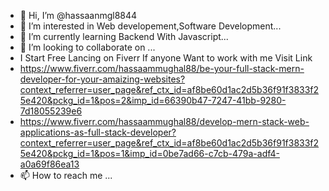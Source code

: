 - 👋 Hi, I’m @hassaanmgl8844
- 👀 I’m interested in Web developement,Software Development...
- 🌱 I’m currently learning Backend With Javascript...
- 💞️ I’m looking to collaborate on ...
- I Start Free Lancing on Fiverr If anyone Want to work with me Visit Link
- https://www.fiverr.com/hassaammughal88/be-your-full-stack-mern-developer-for-your-amaizing-websites?context_referrer=user_page&ref_ctx_id=af8be60d1ac2d5b36f91f3833f25e420&pckg_id=1&pos=2&imp_id=66390b47-7247-41bb-9280-7d18055239e6
- https://www.fiverr.com/hassaammughal88/develop-mern-stack-web-applications-as-full-stack-developer?context_referrer=user_page&ref_ctx_id=af8be60d1ac2d5b36f91f3833f25e420&pckg_id=1&pos=1&imp_id=0be7ad66-c7cb-479a-adf4-a0a69f86ea13
- 📫 How to reach me ...

<!---
hassaanmgl8844/hassaanmgl8844 is a ✨ special ✨ repository because its `README.md` (this file) appears on your GitHub profile.
You can click the Preview link to take a look at your changes.
--->
